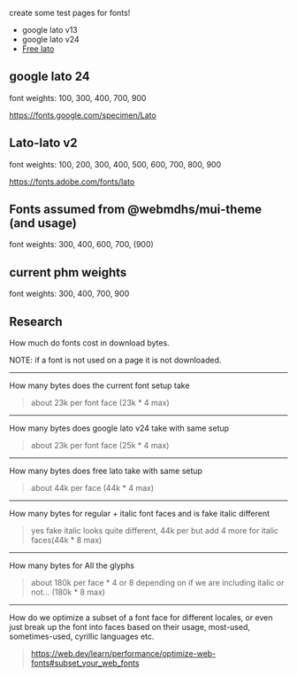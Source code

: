 create some test pages for fonts!

* google lato v13
* google lato v24
* [Free lato](https://www.latofonts.com/lato-free-fonts/)


## google lato 24

font weights: 100, 300, 400, 700, 900

https://fonts.google.com/specimen/Lato


## Lato-lato v2

font weights: 100, 200, 300, 400, 500, 600, 700, 800, 900

https://fonts.adobe.com/fonts/lato

## Fonts assumed from @webmdhs/mui-theme (and usage)

font weights: 300, 400, 600, 700, (900)


## current phm weights

font weights: 300, 400, 700, 900

## Research

How much do fonts cost in download bytes.

NOTE: if a font is not used on a page it is not downloaded.

---

How many bytes does the current font setup take

> about 23k per font face (23k * 4 max)

---

How many bytes does google lato v24 take with same setup

> about 23k per font face (25k * 4 max)

---

How many bytes does free lato take with same setup

> about 44k per face (44k * 4 max)


---

How many bytes for regular + italic font faces and is fake italic different

> yes fake italic looks quite different,  44k per but add 4 more for italic faces(44k * 8 max)

---

How many bytes for All the glyphs

> about 180k per face * 4 or 8 depending on if we are including italic or not... (180k * 8 max)

--- 

How do we optimize a subset of a font face for different locales, or even just break up the font into faces based on their usage, most-used, sometimes-used, cyrillic languages etc.

> https://web.dev/learn/performance/optimize-web-fonts#subset_your_web_fonts

